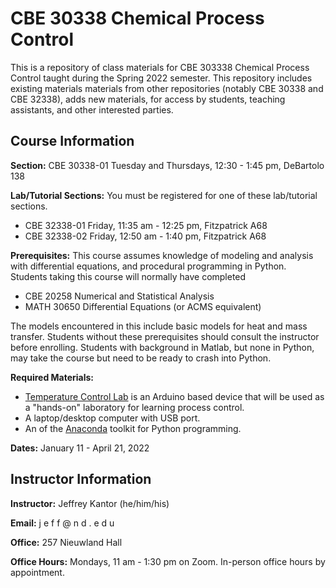 # CBE 30338 Chemical Process Control

This is a repository of class materials for CBE 303338 Chemical Process Control taught during the Spring 2022 semester. This repository includes existing materials materials from other repositories (notably CBE 30338 and CBE 32338), adds new materials, for access by students, teaching assistants, and other interested parties.

## Course Information

**Section:** CBE 30338-01 Tuesday and  Thursdays, 12:30 - 1:45 pm, DeBartolo 138

**Lab/Tutorial Sections:**  You must be registered for one of these lab/tutorial sections.
* CBE 32338-01 Friday, 11:35 am - 12:25 pm, Fitzpatrick A68
* CBE 32338-02 Friday, 12:50 am - 1:40 pm, Fitzpatrick A68

**Prerequisites:** This course assumes knowledge of modeling and analysis with differential equations, and procedural programming in Python. Students taking this course will normally have completed

* CBE 20258 Numerical and Statistical Analysis
* MATH 30650 Differential Equations (or ACMS equivalent)

The models encountered in this include basic models for heat and mass transfer. Students without these prerequisites should consult the instructor before enrolling. Students with background in Matlab, but none in Python, may take the course but need to be ready to crash into Python.

**Required Materials:** 
* [Temperature Control Lab](https://www.amazon.com/TCLab-Temperature-Control-Lab/dp/B07GMFWMRY) is an Arduino based device that will be used as a "hands-on" laboratory for learning process control.
* A laptop/desktop computer with USB port.
* An of the [Anaconda](https://www.anaconda.com/products/individual) toolkit for Python programming.

**Dates:** January 11 - April 21, 2022


## Instructor Information

**Instructor:** Jeffrey Kantor (he/him/his)

**Email:** j e f f @ n d . e d u

**Office:** 257 Nieuwland Hall

**Office Hours:** Mondays, 11 am - 1:30 pm on Zoom. In-person office hours by appointment.

